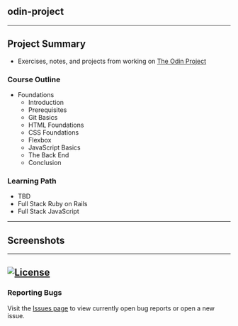 ## odin-project


---
## Project Summary

 - Exercises, notes, and projects from working on [The Odin Project](https://www.theodinproject.com/)

### Course Outline
 - Foundations
   - Introduction
   - Prerequisites
   - Git Basics
   - HTML Foundations
   - CSS Foundations
   - Flexbox
   - JavaScript Basics
   - The Back End
   - Conclusion

### Learning Path

 - TBD
 - Full Stack Ruby on Rails
 - Full Stack JavaScript

---
## Screenshots


---
[![License](https://img.shields.io/badge/license-MIT-green)](https://github.com/kevinbowen777/odin-project/blob/master/LICENSE)
---
### Reporting Bugs                                                              
                                                                                 
   Visit the [Issues page](https://github.com/kevinbowen777/odin-project/issues)
      to view currently open bug reports or open a new issue.
